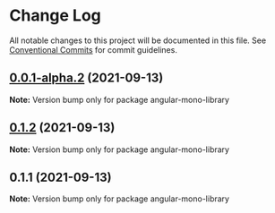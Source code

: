 # Change Log

All notable changes to this project will be documented in this file.
See [Conventional Commits](https://conventionalcommits.org) for commit guidelines.

## [0.0.1-alpha.2](https://github.com/dcagnetta/angular-lerna-library/compare/v0.1.2...v0.0.1-alpha.2) (2021-09-13)

**Note:** Version bump only for package angular-mono-library





## [0.1.2](https://github.com/dcagnetta/angular-lerna-library/compare/v0.1.1...v0.1.2) (2021-09-13)

**Note:** Version bump only for package angular-mono-library





## 0.1.1 (2021-09-13)

**Note:** Version bump only for package angular-mono-library

